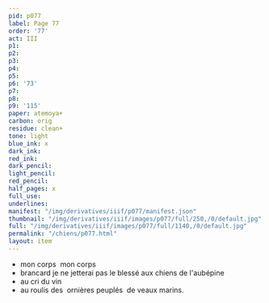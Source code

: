```yaml
---
pid: p077
label: Page 77
order: '77'
act: III
p1: 
p2: 
p3: 
p4: 
p5: 
p6: '73'
p7: 
p8: 
p9: '115'
paper: atemoya+
carbon: orig
residue: clean+
tone: light
blue_ink: x
dark_ink: 
red_ink: 
dark_pencil: 
light_pencil: 
red_pencil: 
half_pages: x
full_use: 
underlines: 
manifest: "/img/derivatives/iiif/p077/manifest.json"
thumbnail: "/img/derivatives/iiif/images/p077/full/250,/0/default.jpg"
full: "/img/derivatives/iiif/images/p077/full/1140,/0/default.jpg"
permalink: "/chiens/p077.html"
layout: item
---
```


- mon corps&nbsp;&nbsp;mon corps
- brancard je ne jetterai pas le blessé aux chiens de l'aubépine
- au cri du vin
- au roulis des&nbsp;&nbsp;ornières peuplés&nbsp;&nbsp;de veaux marins.



